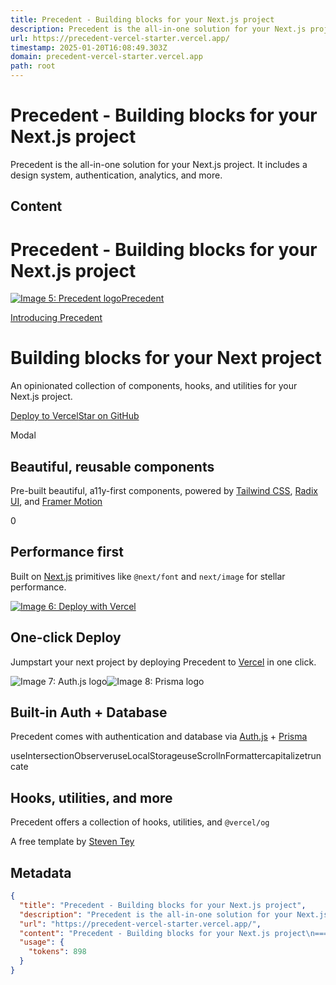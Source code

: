 ```yaml
---
title: Precedent - Building blocks for your Next.js project
description: Precedent is the all-in-one solution for your Next.js project. It includes a design system, authentication, analytics, and more.
url: https://precedent-vercel-starter.vercel.app/
timestamp: 2025-01-20T16:08:49.303Z
domain: precedent-vercel-starter.vercel.app
path: root
---
```


# Precedent - Building blocks for your Next.js project


Precedent is the all-in-one solution for your Next.js project. It includes a design system, authentication, analytics, and more.


## Content

Precedent - Building blocks for your Next.js project
===============

[![Image 5: Precedent logo](https://precedent-vercel-starter.vercel.app/_next/image?url=%2Flogo.png&w=64&q=75)Precedent](https://precedent-vercel-starter.vercel.app/)

[Introducing Precedent](https://twitter.com/steventey/status/1613928948915920896)

Building blocks for your Next project
=====================================

An opinionated collection of components, hooks, and utilities for your Next.js project.

[Deploy to Vercel](https://vercel.com/new/clone?repository-url=https%3A%2F%2Fgithub.com%2Fsteven-tey%2Fprecedent&project-name=precedent&repository-name=precedent&demo-title=Precedent&demo-description=An%20opinionated%20collection%20of%20components%2C%20hooks%2C%20and%20utilities%20for%20your%20Next%20project.&demo-url=https%3A%2F%2Fprecedent.dev&demo-image=https%3A%2F%2Fprecedent.dev%2Fapi%2Fog&env=DATABASE_URL,GOOGLE_CLIENT_ID,GOOGLE_CLIENT_SECRET,NEXTAUTH_SECRET&envDescription=How%20to%20get%20these%20env%20variables%3A&envLink=https%3A%2F%2Fgithub.com%2Fsteven-tey%2Fprecedent%2Fblob%2Fmain%2F.env.example)[Star on GitHub](https://github.com/steven-tey/precedent)

Modal

Beautiful, reusable components
------------------------------

Pre-built beautiful, a11y-first components, powered by [Tailwind CSS](https://tailwindcss.com/), [Radix UI](https://www.radix-ui.com/), and [Framer Motion](https://framer.com/motion)

0

Performance first
-----------------

Built on [Next.js](https://nextjs.org/) primitives like `@next/font` and `next/image` for stellar performance.

[![Image 6: Deploy with Vercel](https://vercel.com/button)](https://vercel.com/new/clone?repository-url=https%3A%2F%2Fgithub.com%2Fsteven-tey%2Fprecedent&project-name=precedent&repository-name=precedent&demo-title=Precedent&demo-description=An%20opinionated%20collection%20of%20components%2C%20hooks%2C%20and%20utilities%20for%20your%20Next%20project.&demo-url=https%3A%2F%2Fprecedent.dev&demo-image=https%3A%2F%2Fprecedent.dev%2Fapi%2Fog&env=DATABASE_URL,GOOGLE_CLIENT_ID,GOOGLE_CLIENT_SECRET,NEXTAUTH_SECRET&envDescription=How%20to%20get%20these%20env%20variables%3A&envLink=https%3A%2F%2Fgithub.com%2Fsteven-tey%2Fprecedent%2Fblob%2Fmain%2F.env.example)

One-click Deploy
----------------

Jumpstart your next project by deploying Precedent to [Vercel](https://vercel.com/) in one click.

![Image 7: Auth.js logo](https://precedent-vercel-starter.vercel.app/_next/image?url=%2Fauthjs.webp&w=128&q=75)![Image 8: Prisma logo](https://precedent-vercel-starter.vercel.app/prisma.svg)

Built-in Auth + Database
------------------------

Precedent comes with authentication and database via [Auth.js](https://authjs.dev/) + [Prisma](https://prisma.io/)

useIntersectionObserveruseLocalStorageuseScrollnFormattercapitalizetruncate

Hooks, utilities, and more
--------------------------

Precedent offers a collection of hooks, utilities, and `@vercel/og`

A free template by [Steven Tey](https://twitter.com/steventey)

## Metadata

```json
{
  "title": "Precedent - Building blocks for your Next.js project",
  "description": "Precedent is the all-in-one solution for your Next.js project. It includes a design system, authentication, analytics, and more.",
  "url": "https://precedent-vercel-starter.vercel.app/",
  "content": "Precedent - Building blocks for your Next.js project\n===============\n\n[![Image 5: Precedent logo](https://precedent-vercel-starter.vercel.app/_next/image?url=%2Flogo.png&w=64&q=75)Precedent](https://precedent-vercel-starter.vercel.app/)\n\n[Introducing Precedent](https://twitter.com/steventey/status/1613928948915920896)\n\nBuilding blocks for your Next project\n=====================================\n\nAn opinionated collection of components, hooks, and utilities for your Next.js project.\n\n[Deploy to Vercel](https://vercel.com/new/clone?repository-url=https%3A%2F%2Fgithub.com%2Fsteven-tey%2Fprecedent&project-name=precedent&repository-name=precedent&demo-title=Precedent&demo-description=An%20opinionated%20collection%20of%20components%2C%20hooks%2C%20and%20utilities%20for%20your%20Next%20project.&demo-url=https%3A%2F%2Fprecedent.dev&demo-image=https%3A%2F%2Fprecedent.dev%2Fapi%2Fog&env=DATABASE_URL,GOOGLE_CLIENT_ID,GOOGLE_CLIENT_SECRET,NEXTAUTH_SECRET&envDescription=How%20to%20get%20these%20env%20variables%3A&envLink=https%3A%2F%2Fgithub.com%2Fsteven-tey%2Fprecedent%2Fblob%2Fmain%2F.env.example)[Star on GitHub](https://github.com/steven-tey/precedent)\n\nModal\n\nBeautiful, reusable components\n------------------------------\n\nPre-built beautiful, a11y-first components, powered by [Tailwind CSS](https://tailwindcss.com/), [Radix UI](https://www.radix-ui.com/), and [Framer Motion](https://framer.com/motion)\n\n0\n\nPerformance first\n-----------------\n\nBuilt on [Next.js](https://nextjs.org/) primitives like `@next/font` and `next/image` for stellar performance.\n\n[![Image 6: Deploy with Vercel](https://vercel.com/button)](https://vercel.com/new/clone?repository-url=https%3A%2F%2Fgithub.com%2Fsteven-tey%2Fprecedent&project-name=precedent&repository-name=precedent&demo-title=Precedent&demo-description=An%20opinionated%20collection%20of%20components%2C%20hooks%2C%20and%20utilities%20for%20your%20Next%20project.&demo-url=https%3A%2F%2Fprecedent.dev&demo-image=https%3A%2F%2Fprecedent.dev%2Fapi%2Fog&env=DATABASE_URL,GOOGLE_CLIENT_ID,GOOGLE_CLIENT_SECRET,NEXTAUTH_SECRET&envDescription=How%20to%20get%20these%20env%20variables%3A&envLink=https%3A%2F%2Fgithub.com%2Fsteven-tey%2Fprecedent%2Fblob%2Fmain%2F.env.example)\n\nOne-click Deploy\n----------------\n\nJumpstart your next project by deploying Precedent to [Vercel](https://vercel.com/) in one click.\n\n![Image 7: Auth.js logo](https://precedent-vercel-starter.vercel.app/_next/image?url=%2Fauthjs.webp&w=128&q=75)![Image 8: Prisma logo](https://precedent-vercel-starter.vercel.app/prisma.svg)\n\nBuilt-in Auth + Database\n------------------------\n\nPrecedent comes with authentication and database via [Auth.js](https://authjs.dev/) + [Prisma](https://prisma.io/)\n\nuseIntersectionObserveruseLocalStorageuseScrollnFormattercapitalizetruncate\n\nHooks, utilities, and more\n--------------------------\n\nPrecedent offers a collection of hooks, utilities, and `@vercel/og`\n\nA free template by [Steven Tey](https://twitter.com/steventey)",
  "usage": {
    "tokens": 898
  }
}
```
